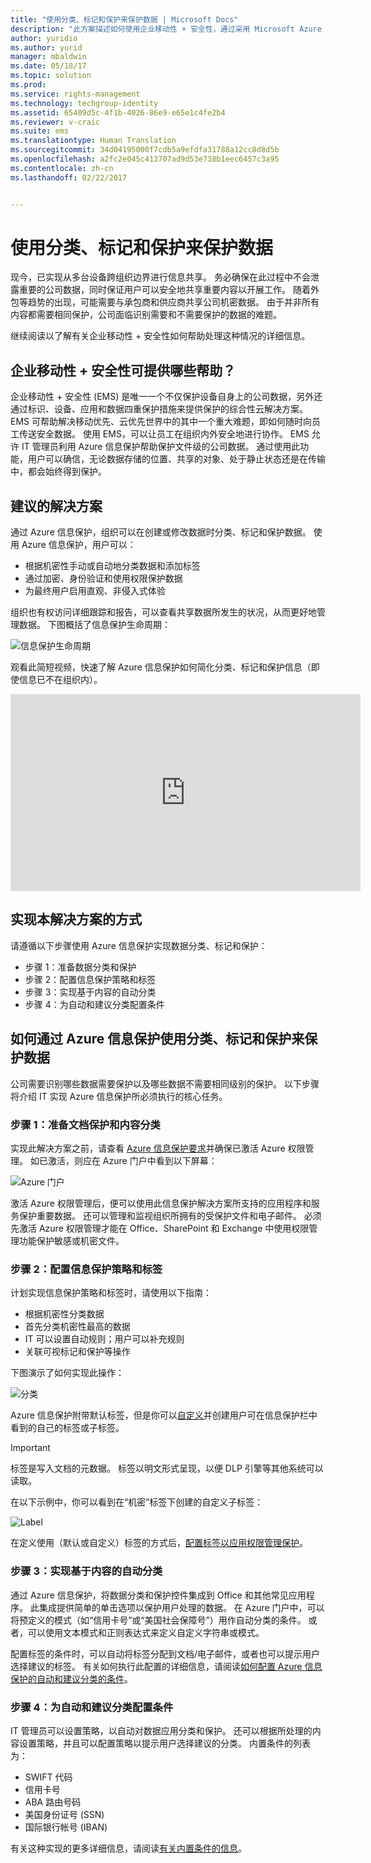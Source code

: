 ```yaml
---
title: "使用分类、标记和保护来保护数据 | Microsoft Docs"
description: "此方案描述如何使用企业移动性 + 安全性，通过采用 Microsoft Azure 信息保护功能分类、标记和保护数据。"
author: yuridio
ms.author: yurid
manager: mbaldwin
ms.date: 05/18/17
ms.topic: solution
ms.prod: 
ms.service: rights-management
ms.technology: techgroup-identity
ms.assetid: 65409d5c-4f1b-4026-86e9-e65e1c4fe2b4
ms.reviewer: v-craic
ms.suite: ems
ms.translationtype: Human Translation
ms.sourcegitcommit: 34d04195000f7cdb5a9efdfa31788a12cc8d8d5b
ms.openlocfilehash: a2fc2e045c413707ad9d53e738b1eec6457c3a95
ms.contentlocale: zh-cn
ms.lasthandoff: 02/22/2017


---
```


# <a name="secure-data-using-classification-labeling-and-protection"></a>使用分类、标记和保护来保护数据

现今，已实现从多台设备跨组织边界进行信息共享。  务必确保在此过程中不会泄露重要的公司数据，同时保证用户可以安全地共享重要内容以开展工作。 随着外包等趋势的出现，可能需要与承包商和供应商共享公司机密数据。 由于并非所有内容都需要相同保护，公司面临识别需要和不需要保护的数据的难题。

继续阅读以了解有关企业移动性 + 安全性如何帮助处理这种情况的详细信息。

## <a name="how-can-enterprise-mobility--security-help-you"></a>企业移动性 + 安全性可提供哪些帮助？

企业移动性 + 安全性 (EMS) 是唯一一个不仅保护设备自身上的公司数据，另外还通过标识、设备、应用和数据四重保护措施来提供保护的综合性云解决方案。 EMS 可帮助解决移动优先、云优先世界中的其中一个重大难题，即如何随时向员工传送安全数据。 使用 EMS，可以让员工在组织内外安全地进行协作。 EMS 允许 IT 管理员利用 Azure 信息保护帮助保护文件级的公司数据。 通过使用此功能，用户可以确信，无论数据存储的位置、共享的对象、处于静止状态还是在传输中，都会始终得到保护。

## <a name="recommended-solution"></a>建议的解决方案

通过 Azure 信息保护，组织可以在创建或修改数据时分类、标记和保护数据。 使用 Azure 信息保护，用户可以：

- 根据机密性手动或自动地分类数据和添加标签
- 通过加密、身份验证和使用权限保护数据
- 为最终用户启用直观、非侵入式体验

组织也有权访问详细跟踪和报告，可以查看共享数据所发生的状况，从而更好地管理数据。 下图概括了信息保护生命周期：

![信息保护生命周期](./media/infoprotect-secure-classify-scenario/infoprotect-secure-classify-scenario-fig1.png)

观看此简短视频，快速了解 Azure 信息保护如何简化分类、标记和保护信息（即使信息已不在组织内）。

<iframe src="https://channel9.msdn.com/Shows/Mechanics/An-Introduction-to-Microsoft-Azure-Information-Protection/player" width="560" height="315" allowFullScreen frameBorder="0"></iframe>

## <a name="how-to-implement-this-solution"></a>实现本解决方案的方式

请遵循以下步骤使用 Azure 信息保护实现数据分类、标记和保护：

- 步骤 1：准备数据分类和保护
- 步骤 2：配置信息保护策略和标签
- 步骤 3：实现基于内容的自动分类
- 步骤 4：为自动和建议分类配置条件

## <a name="how-to-secure-data-using-classification-labeling-and-protection-with-azure-information-protection"></a>如何通过 Azure 信息保护使用分类、标记和保护来保护数据

公司需要识别哪些数据需要保护以及哪些数据不需要相同级别的保护。 以下步骤将介绍 IT 实现 Azure 信息保护所必须执行的核心任务。

### <a name="step-1-preparing-for-document-protection-and-content-classification"></a>步骤 1：准备文档保护和内容分类

实现此解决方案之前，请查看 [Azure 信息保护要求](/information-protection/get-started/requirements)并确保已激活 Azure 权限管理。 如已激活，则应在 Azure 门户中看到以下屏幕：

![Azure 门户](./media/infoprotect-secure-classify-scenario/infoprotect-secure-classify-scenario-fig2.png)

激活 Azure 权限管理后，便可以使用此信息保护解决方案所支持的应用程序和服务保护重要数据。 还可以管理和监视组织所拥有的受保护文件和电子邮件。 必须先激活 Azure 权限管理才能在 Office、SharePoint 和 Exchange 中使用权限管理功能保护敏感或机密文件。

### <a name="step-2-configure-information-protection-policies-and-labels"></a>步骤 2：配置信息保护策略和标签

计划实现信息保护策略和标签时，请使用以下指南：

- 根据机密性分类数据
- 首先分类机密性最高的数据
- IT 可以设置自动规则；用户可以补充规则
- 关联可视标记和保护等操作

下图演示了如何实现此操作：

![分类](./media/infoprotect-secure-classify-scenario/infoprotect-secure-classify-scenario-fig3.png)

Azure 信息保护附带默认标签，但是你可以[自定义](/information-protection/deploy-use/configure-policy-new-label)并创建用户可在信息保护栏中看到的自己的标签或子标签。

> [!IMPORTANT]
> 标签是写入文档的元数据。 标签以明文形式呈现，以便 DLP 引擎等其他系统可以读取。

在以下示例中，你可以看到在“机密”标签下创建的自定义子标签：

![Label](./media/infoprotect-secure-classify-scenario/infoprotect-secure-classify-scenario-fig4.png)

在定义使用（默认或自定义）标签的方式后，[配置标签以应用权限管理保护](/information-protection/deploy-use/configure-policy-new-label)。

### <a name="step-3-implement-content-based-automatic-classification"></a>步骤 3：实现基于内容的自动分类

通过 Azure 信息保护，将数据分类和保护控件集成到 Office 和其他常见应用程序。 此集成提供简单的单击选项以保护用户处理的数据。 在 Azure 门户中，可以将预定义的模式（如“信用卡号”或“美国社会保障号”）用作自动分类的条件。 或者，可以使用文本模式和正则表达式来定义自定义字符串或模式。

配置标签的条件时，可以自动将标签分配到文档/电子邮件，或者也可以提示用户选择建议的标签。 有关如何执行此配置的详细信息，请阅读[如何配置 Azure 信息保护的自动和建议分类的条件](/information-protection/deploy-use/configure-policy-classification)。


### <a name="step-4-configure-conditions-for-automatic-and-recommended-classification"></a>步骤 4：为自动和建议分类配置条件

IT 管理员可以设置策略，以自动对数据应用分类和保护。 还可以根据所处理的内容设置策略，并且可以配置策略以提示用户选择建议的分类。 内置条件的列表为：

- SWIFT 代码
- 信用卡号
- ABA 路由号码
- 美国身份证号 (SSN)
- 国际银行帐号 (IBAN)

有关这种实现的更多详细信息，请阅读[有关内置条件的信息](/information-protection/deploy-use/configure-policy-classification#information-about-the-built-in-conditions)。

